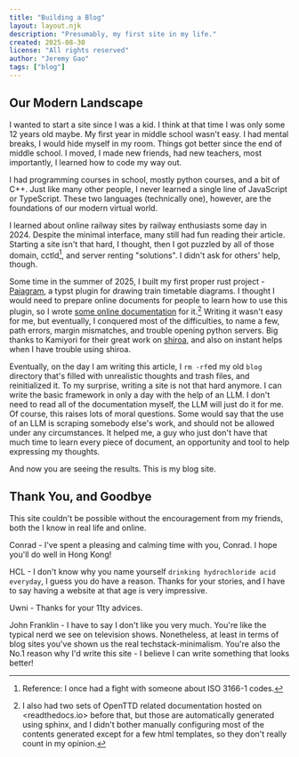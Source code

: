 ```yaml
---
title: "Building a Blog"
layout: layout.njk
description: "Presumably, my first site in my life."
created: 2025-08-30
license: "All rights reserved"
author: "Jeremy Gao"
tags: ["blog"]
---
```


## Our Modern Landscape

I wanted to start a site since I was a kid. I think at that time I was only some 12 years old maybe.
My first year in middle school wasn't easy. I had mental breaks, I would hide myself in my room.
Things got better since the end of middle school. I moved, I made new friends, had new teachers,
most importantly, I learned how to code my way out.

I had programming courses in school, mostly python courses, and a bit of C++. Just like many other
people, I never learned a single line of JavaScript or TypeScript. These two languages (technically one),
however, are the foundations of our modern virtual world.

I learned about online railway sites by railway enthusiasts some day in 2024. Despite the minimal interface,
many still had fun reading their article. Starting a site isn't that hard, I thought, then I got puzzled by
all of those domain, cctld[^iso-3166], and server renting "solutions". I didn't ask for others' help, though.

Some time in the summer of 2025, I built my first proper rust project - [Paiagram](https://github.com/wensimehrp/paiagram), a typst plugin for drawing train timetable diagrams. I thought I would need to prepare online
documents for people to learn how to use this plugin, so I wrote
[some online documentation](https://wensimehrp.github.io/Paiagram/) for it.[^openttd] Writing it wasn't easy for me,
but eventually, I conquered most of the difficulties, to name a few, path errors, margin mismatches,
and trouble opening python servers. Big thanks to Kamiyori for their great work on
[shiroa](https://myriad-dreamin.github.io/shiroa/), and also on instant helps when I have trouble using shiroa.

Eventually, on the day I am writing this article, I `rm -rf`ed my old `blog` directory that's filled with
unrealistic thoughts and trash files, and reinitialized it. To my surprise, writing a site is not that hard anymore.
I can write the basic framework in only a day with the help of an LLM. I don't need to read all of the documentation
myself, the LLM will just do it for me. Of course, this raises lots of moral questions. Some would say that the use
of an LLM is scraping somebody else's work, and should not be allowed under any circumstances. It helped me, a guy who
just don't have that much time to learn every piece of document, an opportunity and tool to help expressing my
thoughts.

And now you are seeing the results. This is my blog site.

[^iso-3166]: Reference: I once had a fight with someone about ISO 3166-1 codes.

[^openttd]: I also had two sets of OpenTTD related documentation hosted on <readthedocs.io> before
that, but those are automatically generated using sphinx, and I didn't bother manually configuring most
of the contents generated except for a few html templates, so they don't really count in my opinion.

## Thank You, and Goodbye

This site couldn't be possible without the encouragement from my friends, both
the I know in real life and online.

Conrad - I've spent a pleasing and calming time with you, Conrad. I hope you'll do well in Hong Kong!

HCL - I don't know why you name yourself `drinking hydrochloride acid everyday`, I guess you do have
a reason. Thanks for your stories, and I have to say having a website at that age is very impressive.

Uwni - Thanks for your 11ty advices.

John Franklin - I have to say I don't like you very much. You're like the typical nerd we see on television
shows. Nonetheless, at least in terms of blog sites you've shown us the real techstack-minimalism. You're also
the No.1 reason why I'd write this site - I believe I can write something that looks better!
